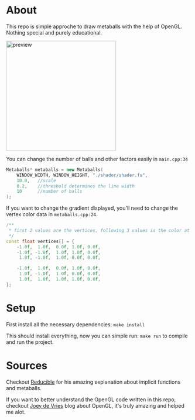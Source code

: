 # About

This repo is simple approche to draw metaballs with the help of OpenGL. Nothing special and purely educational.

<img src="https://i.imgur.com/J2LQ3Fn.png" alt="preview" width="300"/>

You can change the number of balls and other factors easily in ```main.cpp:34``` 

```c++
Metaballs* metaballs = new Metaballs(
    WINDOW_WIDTH, WINDOW_HEIGHT, "./shader/shader.fs",
    10.0,   //scale
    0.2,    //threshold determines the line width
    10      //number of balls
);
```

If you want to change the gradient displayed, you'll need to change the vertex color data in ```metaballs.cpp:24```.

```c++
/**
 * first 2 values are the vertices, following 3 values is the color at that point
 */
const float vertices[] = { 
    -1.0f,  1.0f,  0.0f, 1.0f, 0.0f,
    -1.0f, -1.0f,  1.0f, 1.0f, 0.0f,
     1.0f, -1.0f,  1.0f, 0.0f, 0.0f,

    -1.0f,  1.0f,  0.0f, 1.0f, 0.0f,
     1.0f, -1.0f,  1.0f, 0.0f, 0.0f,
     1.0f,  1.0f,  1.0f, 1.0f, 0.0f,
};
```
# Setup

First install all the necessary dependencies: 
```make install```

This should install everything, now you can simple run:
```make run```
to compile and run the project.

# Sources

Checkout [Reducible](https://www.youtube.com/watch?v=6oMZb3yP_H8) for his amazing explanation about implicit functions and metaballs.

If you want to better understand the OpenGL code written in this repo, checkout [Joey de Vries](https://learnopengl.com/) blog about OpenGL, it's truly amazing and helped me alot.

